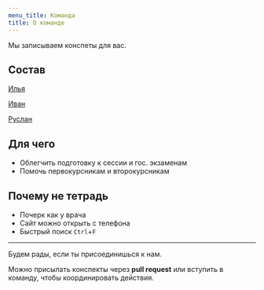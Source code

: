 ```yaml
---
menu_title: Команда
title: О команде
---
```


Мы записываем конспеты для вас.

## Состав

[Илья](https://github.com/creewick)

[Иван](https://github.com/ZeroNetto)

[Руслан](https://github.com/sounditbox)

## Для чего

* Облегчить подготовку к сессии и гос. экзаменам
* Помочь первокурсникам и второкурсникам

## Почему не тетрадь

* Почерк как у врача
* Сайт можно открыть с телефона
* Быстрый поиск `Ctrl`+`F`

-----

Будем рады, если ты присоединишься к нам.

Можно присылать конспекты через **pull request** или вступить в команду, чтобы координировать действия.